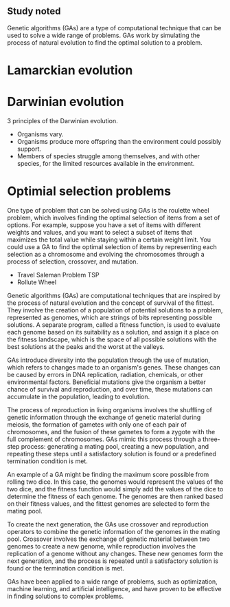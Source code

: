 ## Study noted


Genetic algorithms (GAs) are a type of computational technique that can be used to solve a wide range of problems. GAs work by simulating the process of natural evolution to find the optimal solution to a problem.


# Lamarckian evolution
# Darwinian evolution


 3 principles of the Darwinian evolution.
- Organisms vary.
- Organisms produce more offspring than the environment could possibly support.
- Members of species struggle among themselves, and with other species, for the limited
      resources available in the environment.
# Optimial selection problems 

One type of problem that can be solved using GAs is the roulette wheel problem, which involves finding the optimal selection of items from a set of options. For example, suppose you have a set of items with different weights and values, and you want to select a subset of items that maximizes the total value while staying within a certain weight limit. You could use a GA to find the optimal selection of items by representing each selection as a chromosome and evolving the chromosomes through a process of selection, crossover, and mutation. <br>

* Travel Saleman Problem TSP
* Rollute Wheel



Genetic algorithms (GAs) are computational techniques that are inspired by the process of natural evolution and the concept of survival of the fittest. They involve the creation of a population of potential solutions to a problem, represented as genomes, which are strings of bits representing possible solutions. A separate program, called a fitness function, is used to evaluate each genome based on its suitability as a solution, and assign it a place on the fitness landscape, which is the space of all possible solutions with the best solutions at the peaks and the worst at the valleys.

GAs introduce diversity into the population through the use of mutation, which refers to changes made to an organism's genes. These changes can be caused by errors in DNA replication, radiation, chemicals, or other environmental factors. Beneficial mutations give the organism a better chance of survival and reproduction, and over time, these mutations can accumulate in the population, leading to evolution.

The process of reproduction in living organisms involves the shuffling of genetic information through the exchange of genetic material during meiosis, the formation of gametes with only one of each pair of chromosomes, and the fusion of these gametes to form a zygote with the full complement of chromosomes. GAs mimic this process through a three-step process: generating a mating pool, creating a new population, and repeating these steps until a satisfactory solution is found or a predefined termination condition is met.

An example of a GA might be finding the maximum score possible from rolling two dice. In this case, the genomes would represent the values of the two dice, and the fitness function would simply add the values of the dice to determine the fitness of each genome. The genomes are then ranked based on their fitness values, and the fittest genomes are selected to form the mating pool.

To create the next generation, the GAs use crossover and reproduction operators to combine the genetic information of the genomes in the mating pool. Crossover involves the exchange of genetic material between two genomes to create a new genome, while reproduction involves the replication of a genome without any changes. These new genomes form the next generation, and the process is repeated until a satisfactory solution is found or the termination condition is met.

GAs have been applied to a wide range of problems, such as optimization, machine learning, and artificial intelligence, and have proven to be effective in finding solutions to complex problems.



